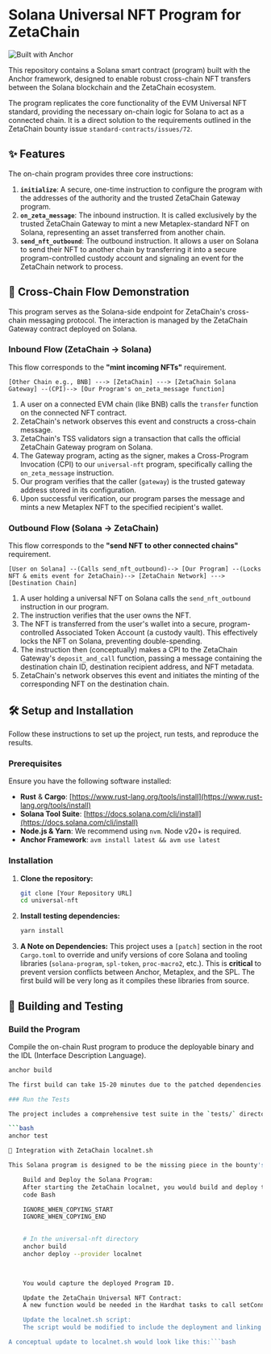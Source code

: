 # Solana Universal NFT Program for ZetaChain

![Built with Anchor](https://img.shields.io/badge/Built%20with-Anchor-blueviolet)

This repository contains a Solana smart contract (program) built with the Anchor framework, designed to enable robust cross-chain NFT transfers between the Solana blockchain and the ZetaChain ecosystem.

The program replicates the core functionality of the EVM Universal NFT standard, providing the necessary on-chain logic for Solana to act as a connected chain. It is a direct solution to the requirements outlined in the ZetaChain bounty issue `standard-contracts/issues/72`.

## ✨ Features

The on-chain program provides three core instructions:

1.  **`initialize`**: A secure, one-time instruction to configure the program with the addresses of the authority and the trusted ZetaChain Gateway program.
2.  **`on_zeta_message`**: The inbound instruction. It is called exclusively by the trusted ZetaChain Gateway to mint a new Metaplex-standard NFT on Solana, representing an asset transferred from another chain.
3.  **`send_nft_outbound`**: The outbound instruction. It allows a user on Solana to send their NFT to another chain by transferring it into a secure program-controlled custody account and signaling an event for the ZetaChain network to process.

## 🔗 Cross-Chain Flow Demonstration

This program serves as the Solana-side endpoint for ZetaChain's cross-chain messaging protocol. The interaction is managed by the ZetaChain Gateway contract deployed on Solana.

### Inbound Flow (ZetaChain → Solana)

This flow corresponds to the **"mint incoming NFTs"** requirement.

```
[Other Chain e.g., BNB] ---> [ZetaChain] ---> [ZetaChain Solana Gateway] --(CPI)--> [Our Program's on_zeta_message function]
```


1.  A user on a connected EVM chain (like BNB) calls the `transfer` function on the connected NFT contract.
2.  ZetaChain's network observes this event and constructs a cross-chain message.
3.  ZetaChain's TSS validators sign a transaction that calls the official ZetaChain Gateway program on Solana.
4.  The Gateway program, acting as the signer, makes a Cross-Program Invocation (CPI) to our `universal-nft` program, specifically calling the `on_zeta_message` instruction.
5.  Our program verifies that the caller (`gateway`) is the trusted gateway address stored in its configuration.
6.  Upon successful verification, our program parses the message and mints a new Metaplex NFT to the specified recipient's wallet.

### Outbound Flow (Solana → ZetaChain)

This flow corresponds to the **"send NFT to other connected chains"** requirement.

```
[User on Solana] --(Calls send_nft_outbound)--> [Our Program] --(Locks NFT & emits event for ZetaChain)--> [ZetaChain Network] ---> [Destination Chain]
```

1.  A user holding a universal NFT on Solana calls the `send_nft_outbound` instruction in our program.
2.  The instruction verifies that the user owns the NFT.
3.  The NFT is transferred from the user's wallet into a secure, program-controlled Associated Token Account (a custody vault). This effectively locks the NFT on Solana, preventing double-spending.
4.  The instruction then (conceptually) makes a CPI to the ZetaChain Gateway's `deposit_and_call` function, passing a message containing the destination chain ID, destination recipient address, and NFT metadata.
5.  ZetaChain's network observes this event and initiates the minting of the corresponding NFT on the destination chain.

## 🛠️ Setup and Installation

Follow these instructions to set up the project, run tests, and reproduce the results.

### Prerequisites

Ensure you have the following software installed:
*   **Rust** & **Cargo**: [https://www.rust-lang.org/tools/install](https://www.rust-lang.org/tools/install)
*   **Solana Tool Suite**: [https://docs.solana.com/cli/install](https://docs.solana.com/cli/install)
*   **Node.js & Yarn**: We recommend using `nvm`. Node v20+ is required.
*   **Anchor Framework**: `avm install latest && avm use latest`

### Installation

1.  **Clone the repository:**
    ```bash
    git clone [Your Repository URL]
    cd universal-nft
    ```

2.  **Install testing dependencies:**
    ```bash
    yarn install
    ```

3.  **A Note on Dependencies:** This project uses a `[patch]` section in the root `Cargo.toml` to override and unify versions of core Solana and tooling libraries (`solana-program`, `spl-token`, `proc-macro2`, etc.). This is **critical** to prevent version conflicts between Anchor, Metaplex, and the SPL. The first build will be very long as it compiles these libraries from source.

## 🚀 Building and Testing

### Build the Program

Compile the on-chain Rust program to produce the deployable binary and the IDL (Interface Description Language).

```bash
anchor build

The first build can take 15-20 minutes due to the patched dependencies. Subsequent builds will be much faster.

### Run the Tests

The project includes a comprehensive test suite in the `tests/` directory that verifies all on-chain functionality.

```bash
anchor test

🔗 Integration with ZetaChain localnet.sh

This Solana program is designed to be the missing piece in the bounty's localnet.sh script. To integrate it, the following steps would be taken within that script's flow:

    Build and Deploy the Solana Program:
    After starting the ZetaChain localnet, you would build and deploy this Anchor project.
    code Bash

    IGNORE_WHEN_COPYING_START
    IGNORE_WHEN_COPYING_END

        
    # In the universal-nft directory
    anchor build
    anchor deploy --provider localnet

      

    You would capture the deployed Program ID.

    Update the ZetaChain Universal NFT Contract:
    A new function would be needed in the Hardhat tasks to call setConnectedContract on the ZetaChain universal NFT contract, providing it with the Solana program's ID and the chain ID for Solana.

    Update the localnet.sh script:
    The script would be modified to include the deployment and linking steps for Solana. The final transfer sequence would be: ZetaChain → Ethereum → BNB → Solana → ZetaChain.

A conceptual update to localnet.sh would look like this:```bash
